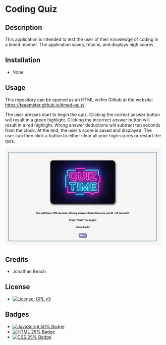 # Coding Quiz
## Description

This application is intended to test the user of their knowledge of coding in a timed manner. The application saves, retains, and displays high scores.

## Installation
* None
## Usage
This repository can be opened as an HTML within Github at the website: https://teeemster.github.io/timed-quiz/

The user presses start to begin the quiz. Clicking the correct answer button will result in a green highlight. Clicking the incorrect answer button will result in a red highlight. Wrong answer deductions will subtract ten seconds from the clock. At the end, the user's score is saved and displayed. The user can then click a button to either clear all prior high scores or restart the quiz.

![Sample of Quiz Website](assets/images/QuizSampleImage.PNG)
    
## Credits
* Jonathan Beach
## License
* [![License: GPL v3](https://img.shields.io/badge/License-GPLv3-blue.svg)](https://www.gnu.org/licenses/gpl-3.0)

## Badges
  
* <a href="https://github.com/badges/shields"><img src="https://img.shields.io/badge/JSS-50%25-green" alt="JavaScript 50% Badge"></a>
* <a href="https://github.com/badges/shields"><img src="https://img.shields.io/badge/HTML-25%25-green" alt="HTML 25% Badge"></a>
* <a href="https://github.com/badges/shields"><img src="https://img.shields.io/badge/CSS-25%25-green" alt="CSS 25% Badge"></a>